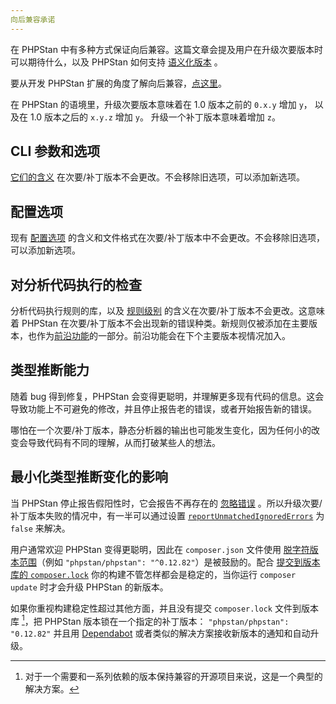 ```yaml
---
向后兼容承诺
---
```


在 PHPStan 中有多种方式保证向后兼容。这篇文章会提及用户在升级次要版本时可以期待什么，以及 PHPStan 如何支持 [语义化版本](https://semver.org/) 。

要从开发 PHPStan 扩展的角度了解向后兼容，[点这里](/developing-extensions/backward-compatibility-promise)。

在 PHPStan 的语境里，升级次要版本意味着在 1.0 版本之前的 `0.x.y` 增加 `y`， 以及在 1.0 版本之后的 `x.y.z` 增加 `y`。 升级一个补丁版本意味着增加 `z`。

CLI 参数和选项
--------------------

[它们的含义](/用户指南/02.命令行用法.md) 在次要/补丁版本不会更改。不会移除旧选项，可以添加新选项。

配置选项
--------------------

现有 [配置选项](https://phpstan.org/config-reference) 的含义和文件格式在次要/补丁版本中不会更改。不会移除旧选项，可以添加新选项。

对分析代码执行的检查
--------------------

分析代码执行规则的库，以及 [规则级别](/用户指南/03.规则级别.md) 的含义在次要/补丁版本不会更改。这意味着 PHPStan 在次要/补丁版本不会出现新的错误种类。新规则仅被添加在主要版本，也作为[前沿功能](/blog/what-is-bleeding-edge)的一部分。前沿功能会在下个主要版本视情况加入。

类型推断能力
--------------------
随着 bug 得到修复，PHPStan 会变得更聪明，并理解更多现有代码的信息。这会导致功能上不可避免的修改，并且停止报告老的错误，或者开始报告新的错误。

哪怕在一个次要/补丁版本，静态分析器的输出也可能发生变化，因为任何小的改变会导致代码有不同的理解，从而打破某些人的想法。

最小化类型推断变化的影响
--------------------
当 PHPStan 停止报告假阳性时，它会报告不再存在的 [忽略错误](/用户指南/07.忽略错误.md) 。所以升级次要/补丁版本失败的情况中，有一半可以通过设置 [`reportUnmatchedIgnoredErrors`](/用户指南/07.忽略错误.md#reporting-unused-ignores) 为 `false` 来解决。

用户通常欢迎 PHPStan 变得更聪明，因此在 `composer.json` 文件使用 [脱字符版本范围](https://getcomposer.org/doc/articles/versions.md#caret-version-range-)（例如 `"phpstan/phpstan": "^0.12.82"`）是被鼓励的。配合 [提交到版本库的 `composer.lock`](https://www.amitmerchant.com/why-you-should-always-commit-the-composer-lock-file/) 你的构建不管怎样都会是稳定的，当你运行 `composer update` 时才会升级 PHPStan 的新版本。

如果你重视构建稳定性超过其他方面，并且没有提交 `composer.lock` 文件到版本库 [^oss]，把 PHPStan 版本锁在一个指定的补丁版本： `"phpstan/phpstan": "0.12.82"` 并且用 [Dependabot](https://docs.github.com/en/code-security/supply-chain-security/keeping-your-dependencies-updated-automatically) 或者类似的解决方案接收新版本的通知和自动升级。

[^oss]: 对于一个需要和一系列依赖的版本保持兼容的开源项目来说，这是一个典型的解决方案。
